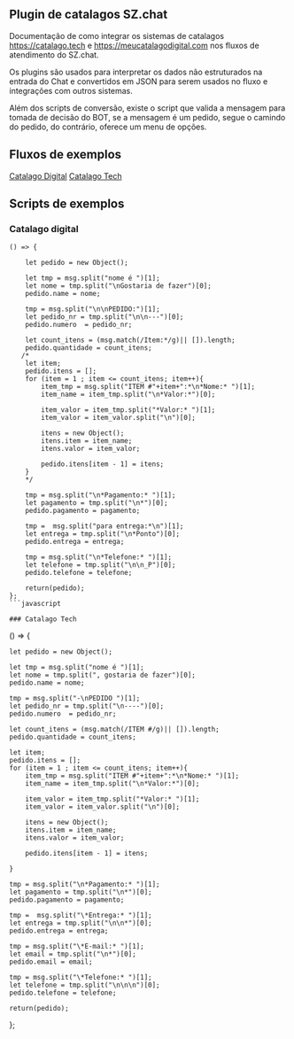 ## Plugin de catalagos SZ.chat

Documentação de como integrar os sistemas de catalagos https://catalago.tech e https://meucatalagodigital.com nos fluxos de atendimento do SZ.chat.

Os plugins são usados para interpretar os dados não estruturados na entrada do Chat e convertidos em JSON para serem usados no fluxo e integrações com outros sistemas.

Além dos scripts de conversão, existe o script que valida a mensagem para tomada de decisão do BOT, se a mensagem é um pedido, segue o camindo do pedido, do contrário, oferece um menu de opções.

## Fluxos de exemplos

[Catalago Digital](https://github.com/efjgrub/sz-plugins-catalago/blob/main/flow-pedido-catalagodigital.zip)
[Catalago Tech](https://github.com/efjgrub/sz-plugins-catalago/blob/main/flow-pedido-catalago-tech.zip)

## Scripts de exemplos

### Catalago digital
```
() => {
    
    let pedido = new Object();

    let tmp = msg.split("nome é ")[1];
    let nome = tmp.split("\nGostaria de fazer")[0];
    pedido.name = nome;
  
    tmp = msg.split("\n\nPEDIDO:")[1];
    let pedido_nr = tmp.split("\n\n---")[0];
    pedido.numero  = pedido_nr;
    
    let count_itens = (msg.match(/Item:*/g)|| []).length;
    pedido.quantidade = count_itens;
   /*
    let item;
    pedido.itens = [];
    for (item = 1 ; item <= count_itens; item++){
        item_tmp = msg.split("ITEM #"+item+":*\n*Nome:* ")[1];
        item_name = item_tmp.split("\n*Valor:*")[0];
       
        item_valor = item_tmp.split("*Valor:* ")[1];
        item_valor = item_valor.split("\n")[0];
        
        itens = new Object();
        itens.item = item_name;
        itens.valor = item_valor;

        pedido.itens[item - 1] = itens;
    }
    */
    
    tmp = msg.split("\n*Pagamento:* ")[1];
    let pagamento = tmp.split("\n*")[0];
    pedido.pagamento = pagamento;
    
    tmp =  msg.split("para entrega:*\n")[1];
    let entrega = tmp.split("\n*Ponto")[0];
    pedido.entrega = entrega;

    tmp = msg.split("\n*Telefone:* ")[1];
    let telefone = tmp.split("\n\n_P")[0];
    pedido.telefone = telefone;
 
    return(pedido);
};
```javascript

### Catalago Tech

```
() => {
    
    let pedido = new Object();

    let tmp = msg.split("nome é ")[1];
    let nome = tmp.split(", gostaria de fazer")[0];
    pedido.name = nome;
      
    tmp = msg.split("-\nPEDIDO ")[1];
    let pedido_nr = tmp.split("\n----")[0];
    pedido.numero  = pedido_nr;
    
    let count_itens = (msg.match(/ITEM #/g)|| []).length;
    pedido.quantidade = count_itens;

    let item;
    pedido.itens = [];
    for (item = 1 ; item <= count_itens; item++){
        item_tmp = msg.split("ITEM #"+item+":*\n*Nome:* ")[1];
        item_name = item_tmp.split("\n*Valor:*")[0];
       
        item_valor = item_tmp.split("*Valor:* ")[1];
        item_valor = item_valor.split("\n")[0];
        
        itens = new Object();
        itens.item = item_name;
        itens.valor = item_valor;

        pedido.itens[item - 1] = itens;

    }
    
    tmp = msg.split("\n*Pagamento:* ")[1];
    let pagamento = tmp.split("\n*")[0];
    pedido.pagamento = pagamento;
    
    tmp =  msg.split("\*Entrega:* ")[1];
    let entrega = tmp.split("\n\n*")[0];
    pedido.entrega = entrega;
    
    tmp = msg.split("\*E-mail:* ")[1];
    let email = tmp.split("\n*")[0];
    pedido.email = email;

    tmp = msg.split("\*Telefone:* ")[1];
    let telefone = tmp.split("\n\n\n")[0];
    pedido.telefone = telefone;

    return(pedido);
};
```javascript

